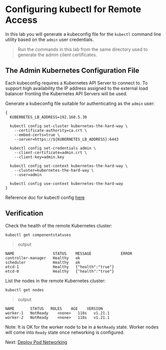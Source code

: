# Configuring kubectl for Remote Access

In this lab you will generate a kubeconfig file for the `kubectl` command line utility based on the `admin` user credentials.

> Run the commands in this lab from the same directory used to generate the admin client certificates.

## The Admin Kubernetes Configuration File

Each kubeconfig requires a Kubernetes API Server to connect to. To support high availability the IP address assigned to the external load balancer fronting the Kubernetes API Servers will be used.

Generate a kubeconfig file suitable for authenticating as the `admin` user:

```
{
  KUBERNETES_LB_ADDRESS=192.168.5.30

  kubectl config set-cluster kubernetes-the-hard-way \
    --certificate-authority=ca.crt \
    --embed-certs=true \
    --server=https://${KUBERNETES_LB_ADDRESS}:6443

  kubectl config set-credentials admin \
    --client-certificate=admin.crt \
    --client-key=admin.key

  kubectl config set-context kubernetes-the-hard-way \
    --cluster=kubernetes-the-hard-way \
    --user=admin

  kubectl config use-context kubernetes-the-hard-way
}
```

Reference doc for kubectl config [here](https://kubernetes.io/docs/tasks/access-application-cluster/configure-access-multiple-clusters/)

## Verification

Check the health of the remote Kubernetes cluster:

```
kubectl get componentstatuses
```

> output

```
NAME                 STATUS    MESSAGE             ERROR
controller-manager   Healthy   ok
scheduler            Healthy   ok
etcd-1               Healthy   {"health":"true"}
etcd-0               Healthy   {"health":"true"}
```

List the nodes in the remote Kubernetes cluster:

```
kubectl get nodes
```

> output

```
NAME       STATUS   ROLES    AGE    VERSION
worker-1   NotReady    <none>   118s   v1.21.1
worker-2   NotReady    <none>   118s   v1.21.1
```

Note: It is OK for the worker node to be in a `NotReady` state. Worker nodes will come into `Ready` state once networking is configured.

Next: [Deploy Pod Networking](12-configure-pod-networking.md)
